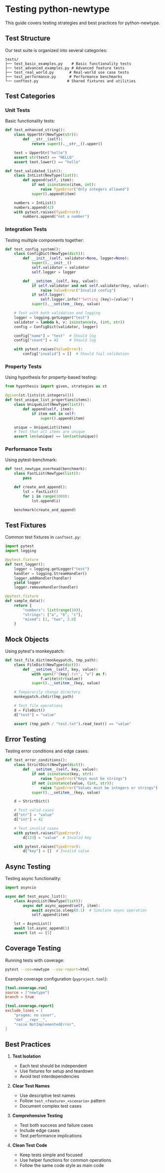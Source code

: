 # Testing python-newtype

This guide covers testing strategies and best practices for python-newtype.

## Test Structure

Our test suite is organized into several categories:

```
tests/
├── test_basic_examples.py    # Basic functionality tests
├── test_advanced_examples.py # Advanced feature tests
├── test_real_world.py       # Real-world use case tests
├── test_performance.py      # Performance benchmarks
└── conftest.py             # Shared fixtures and utilities
```

## Test Categories

### Unit Tests

Basic functionality tests:

```python
def test_enhanced_string():
    class UpperStr(NewType(str)):
        def __str__(self):
            return super().__str__().upper()

    text = UpperStr("hello")
    assert str(text) == "HELLO"
    assert text.lower() == "hello"

def test_validated_list():
    class IntList(NewType(list)):
        def append(self, item):
            if not isinstance(item, int):
                raise TypeError("Only integers allowed")
            super().append(item)

    numbers = IntList()
    numbers.append(42)
    with pytest.raises(TypeError):
        numbers.append("not a number")
```

### Integration Tests

Testing multiple components together:

```python
def test_config_system():
    class ConfigDict(NewType(dict)):
        def __init__(self, validator=None, logger=None):
            super().__init__()
            self.validator = validator
            self.logger = logger

        def __setitem__(self, key, value):
            if self.validator and not self.validator(key, value):
                raise ValueError("Invalid config")
            if self.logger:
                self.logger.info(f"Setting {key}={value}")
            super().__setitem__(key, value)

    # Test with both validation and logging
    logger = logging.getLogger("test")
    validator = lambda k, v: isinstance(v, (int, str))
    config = ConfigDict(validator, logger)

    config["name"] = "test"  # Should log
    config["count"] = 42     # Should log

    with pytest.raises(ValueError):
        config["invalid"] = []  # Should fail validation
```

### Property Tests

Using hypothesis for property-based testing:

```python
from hypothesis import given, strategies as st

@given(st.lists(st.integers()))
def test_unique_list_properties(items):
    class UniqueList(NewType(list)):
        def append(self, item):
            if item not in self:
                super().append(item)

    unique = UniqueList(items)
    # Test that all items are unique
    assert len(unique) == len(set(unique))
```

### Performance Tests

Using pytest-benchmark:

```python
def test_newtype_overhead(benchmark):
    class FastList(NewType(list)):
        pass

    def create_and_append():
        lst = FastList()
        for i in range(1000):
            lst.append(i)

    benchmark(create_and_append)
```

## Test Fixtures

Common test fixtures in `conftest.py`:

```python
import pytest
import logging

@pytest.fixture
def test_logger():
    logger = logging.getLogger("test")
    handler = logging.StreamHandler()
    logger.addHandler(handler)
    yield logger
    logger.removeHandler(handler)

@pytest.fixture
def sample_data():
    return {
        "numbers": list(range(10)),
        "strings": ["a", "b", "c"],
        "mixed": [1, "two", 3.0]
    }
```

## Mock Objects

Using pytest's monkeypatch:

```python
def test_file_dict(monkeypatch, tmp_path):
    class FileDict(NewType(dict)):
        def __setitem__(self, key, value):
            with open(f"{key}.txt", "w") as f:
                f.write(str(value))
            super().__setitem__(key, value)

    # Temporarily change directory
    monkeypatch.chdir(tmp_path)

    # Test file operations
    d = FileDict()
    d["test"] = "value"

    assert (tmp_path / "test.txt").read_text() == "value"
```

## Error Testing

Testing error conditions and edge cases:

```python
def test_error_conditions():
    class StrictDict(NewType(dict)):
        def __setitem__(self, key, value):
            if not isinstance(key, str):
                raise TypeError("Keys must be strings")
            if not isinstance(value, (int, str)):
                raise TypeError("Values must be integers or strings")
            super().__setitem__(key, value)

    d = StrictDict()

    # Test valid cases
    d["str"] = "value"
    d["int"] = 42

    # Test invalid cases
    with pytest.raises(TypeError):
        d[123] = "value"  # Invalid key

    with pytest.raises(TypeError):
        d["key"] = []  # Invalid value
```

## Async Testing

Testing async functionality:

```python
import asyncio

async def test_async_list():
    class AsyncList(NewType(list)):
        async def async_append(self, item):
            await asyncio.sleep(0.1)  # Simulate async operation
            self.append(item)

    lst = AsyncList()
    await lst.async_append(1)
    assert lst == [1]
```

## Coverage Testing

Running tests with coverage:

```bash
pytest --cov=newtype --cov-report=html
```

Example coverage configuration (`pyproject.toml`):

```toml
[tool.coverage.run]
source = ["newtype"]
branch = true

[tool.coverage.report]
exclude_lines = [
    "pragma: no cover",
    "def __repr__",
    "raise NotImplementedError",
]
```
## Best Practices

1. **Test Isolation**
   - Each test should be independent
   - Use fixtures for setup and teardown
   - Avoid test interdependencies

2. **Clear Test Names**
   - Use descriptive test names
   - Follow `test_<feature>_<scenario>` pattern
   - Document complex test cases

3. **Comprehensive Testing**
   - Test both success and failure cases
   - Include edge cases
   - Test performance implications

4. **Clean Test Code**
   - Keep tests simple and focused
   - Use helper functions for common operations
   - Follow the same code style as main code

